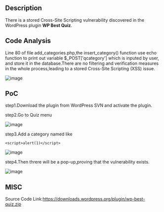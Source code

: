 ## Description

There is a stored Cross-Site Scripting vulnerability discovered in the WordPress plugin **WP Best Quiz**.

## Code Analysis

Line 80 of file add_categories.php,the insert_category() function use echo function to print out variable $_POST['qcategory'] which is inputed by user, and store it in the database.There are no filtering and verification measures in the whole process,leading to a stored Cross-Site Scripting (XSS) issue.

![image](https://user-images.githubusercontent.com/59782799/192555913-e1570355-a9a8-459c-b1a1-4a2b32a6097a.png)

## PoC

step1.Download the plugin from WordPress SVN and activate the plugin.

step2.Go to Quiz menu

![image](https://user-images.githubusercontent.com/59782799/192553789-a9f64861-e990-4919-9e09-c5dad33f3585.png)

step3.Add a category named like 

```
<script>alert(1)</script>
```

![image](https://user-images.githubusercontent.com/59782799/192554247-7dea9e38-6633-4ce0-83d5-4d8c0d31a33c.png)

step4.Then threre will be a pop-up,proving that the vulnerability exists.

![image](https://user-images.githubusercontent.com/59782799/192555063-68ca7281-f045-4a70-9852-d6aea45e24d1.png)

## MISC

Source Code Link:https://downloads.wordpress.org/plugin/wp-best-quiz.zip

